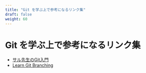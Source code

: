 ```yaml
---
title: "Git を学ぶ上で参考になるリンク集"
draft: false
weight: 60
---
```


# Git を学ぶ上で参考になるリンク集

- [サル先生のGit入門](https://backlog.com/ja/git-tutorial/)
- [Learn Git Branching](https://learngitbranching.js.org/)
